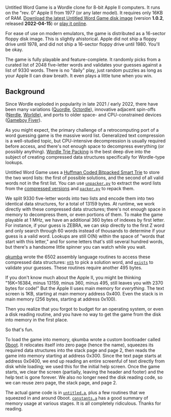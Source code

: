 Untitled Word Game is a Wordle clone for 8-bit Apple II computers. It runs on the "rev. 0" Apple II from 1977 (or any later model). It requires only 16KB of RAM. [Download the latest Untitled Word Game disk image](https://github.com/a2-4am/untitled-word-game/releases/tag/v1.0.2) (version **1.0.2**, released **2022-04-15**) or [play it online](https://archive.org/details/UntitledWordGame).

For ease of use on modern emulators, the game is distributed as a 16-sector floppy disk image. This is slightly ahistorical. Apple did not ship a floppy drive until 1978, and did not ship a 16-sector floppy drive until 1980. You'll be okay.

The game is fully playable and feature-complete. It randomly picks from a curated list of 2048 five-letter words and validates your guesses against a list of 9330 words. There is no "daily" play, just random puzzles as long as your Apple II can draw breath. It even plays a little tune when you win.

## Background

Since Wordle exploded in popularity in late 2021 / early 2022, there have been many variations ([Quordle](https://www.quordle.com/), [Octordle](https://octordle.com/)), innovative adjacent spin-offs ([Nerdle](https://nerdlegame.com/), [Worldle](https://worldle.teuteuf.fr/)), and ports to older space- and CPU-constrained devices ([Gameboy Fiver](https://alexanderpruss.blogspot.com/2022/02/game-boy-wordle-how-to-compress-12972.html)).

As you might expect, the primary challenge of a retrocomputing port of a word guessing game is the massive word list. Generalized text compression is a well-studied topic, but CPU-intensive decompression is usually required before access, and there's not enough space to decompress everything (or possibly anything). [Wordle Trie Packing](https://github.com/adamcw/wordle-trie-packing) is the best deep dive into the subject of creating compressed data structures specifically for Wordle-type lookups.

Untitled Word Game uses a [Huffman Coded Bitpacked Smart Trie](https://github.com/adamcw/wordle-trie-packing#lesson-7-continued-the-huffman-coded-bitpacked-smart-trie) to store the two word lists: the first of possible solutions, and the second of all valid words not in the first list. You can use [`unpacker.py`](https://github.com/a2-4am/untitled-word-game/blob/main/bin/unpacker.py) to extract the word lists from the [compressed versions](https://github.com/a2-4am/untitled-word-game/tree/main/res) and [`packer.py`](https://github.com/a2-4am/untitled-word-game/blob/main/bin/packer.py) to repack them.

We split 9330 five-letter words into two lists and encode them into two identical data structures, for a total of 13159 bytes. At runtime, we work directly with these compressed data structures; there's not enough space in memory to decompress them, or even portions of them. To make the game playable at 1 MHz, we have an additional 360 bytes of indexes by first letter. For instance, if your guess is ZEBRA, we can skip directly to the first Z word and only search through 60 words instead of thousands to determine if your guess is a valid word. Lookups are still O(N) within the space of "words that start with this letter," and for some letters that's still several hundred words, but there's a handsome little spinner you can watch while you wait.

[qkumba](https://github.com/peterferrie) wrote the 6502 assembly language routines to access these compressed data structures: [`nth`](https://github.com/a2-4am/untitled-word-game/blob/main/src/lookup.a#L60) to pick a solution word, and [`exists`](https://github.com/a2-4am/untitled-word-game/blob/main/src/lookup.a#L111) to validate your guesses. These routines require another 495 bytes.

If you don't know much about the Apple II, you might be thinking "16K=16384, minus 13159, minus 360, minus 495, still leaves you with 2370 bytes for code!" But the Apple II uses main memory for _everything_. The text screen is 1KB, starting at main memory address 0x400. Even the stack is in main memory (256 bytes, starting at address 0x100).

Then you realize that you forgot to budget for an operating system, or even a disk reading routine, and you have no way to get the game from the disk into memory in the first place.

So that's fun.

To load the game into memory, qkumba wrote a custom bootloader called [0boot](https://github.com/a2-4am/untitled-word-game/blob/main/src/0boot.a). It relocates itself into zero page (hence the name), squeezes its required data structures into the stack page and page 2, then reads the game into memory starting at address 0x300. Since the text page starts at address 0x0400, we end up reading an entire screenful of text directly from disk while loading; we used this for the initial help screen. Once the game starts, we clear the screen (partially, leaving the header and footer) and the help text is gone forever. We also no longer need the disk reading code, so we can reuse zero page, the stack page, and page 2.

The actual game code is in [`untitled.a`](https://github.com/a2-4am/untitled-word-game/blob/main/src/untitled.a), plus a few routines that we squeezed in and around 0boot. [`constants.a`](https://github.com/a2-4am/untitled-word-game/blob/main/src/constants.a) has a good summary of memory usage at various stages. It is all completely ridiculous. Thanks for reading.
